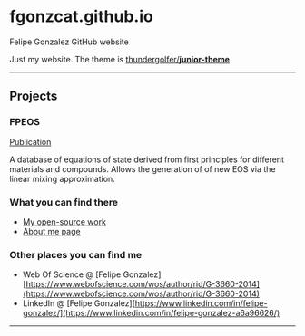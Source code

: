 # fgonzcat.github.io
Felipe Gonzalez GitHub website

Just my website. The theme is [thundergolfer/**junior-theme**](https://github.com/thundergolfer/junior-theme)

----

## Projects
### FPEOS
[Publication](https://doi.org/10.1103/PhysRevE.103.013203)

A database of equations of state derived from first principles for different materials and compounds. Allows the generation of of new EOS via the linear mixing approximation.

### What you can find there

* [My open-source work](http://fgonzcat.github.io/projects/)
* [About me page](http://fgonzcat.github.io/about/)

### Other places you can find me

* Web Of Science @  [Felipe Gonzalez][https://www.webofscience.com/wos/author/rid/G-3660-2014](https://www.webofscience.com/wos/author/rid/G-3660-2014)
* LinkedIn @ [Felipe Gonzalez][https://www.linkedin.com/in/felipe-gonzalez/](https://www.linkedin.com/in/felipe-gonzalez-a6a96626/)



----

